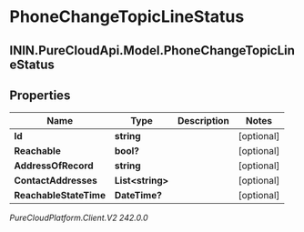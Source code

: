 # PhoneChangeTopicLineStatus

## ININ.PureCloudApi.Model.PhoneChangeTopicLineStatus

## Properties

|Name | Type | Description | Notes|
|------------ | ------------- | ------------- | -------------|
| **Id** | **string** |  | [optional] |
| **Reachable** | **bool?** |  | [optional] |
| **AddressOfRecord** | **string** |  | [optional] |
| **ContactAddresses** | **List&lt;string&gt;** |  | [optional] |
| **ReachableStateTime** | **DateTime?** |  | [optional] |



_PureCloudPlatform.Client.V2 242.0.0_
